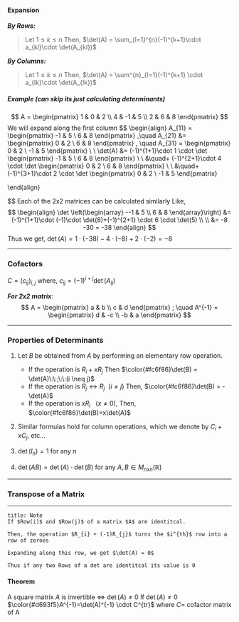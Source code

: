 #### Expansion

***By Rows:***
> Let $1 \leq k \leq n$ 
> Then, 
> 	$\det(A) = \sum_{l=1}^{n}(-1)^{k+1}\cdot a_{kl}\cdot \det(A_{kl})$

***By Columns:***
> Let $1 \leq k \leq n$
> Then, 
> 	$\det(A) = \sum^{n}_{l=1}(-1)^{k+1} \cdot a_{lk}\cdot \det(A_{lk})$

##### Example (can skip its just calculating determinants)
$$
A = \begin{pmatrix}
1 & 0 & 2 \\
4 & -1 & 5 \\
2 & 6 & 8
\end{pmatrix}
$$
We will expand along the first column
$$
\begin{align}
A_{11} = \begin{pmatrix}
-1 & 5 \\
6 & 8
\end{pmatrix}
,\quad A_{21} &= \begin{pmatrix}
0 & 2 \\
6 & 8
\end{pmatrix}
, \quad A_{31} = \begin{pmatrix}
0 & 2 \\
-1 & 5
\end{pmatrix} \\ \\
\det(A) &= (-1)^{1+1}\cdot 1 \cdot \det \begin{pmatrix}
-1 & 5 \\
6 & 8
\end{pmatrix} \\ \\
&\quad+ (-1)^{2+1}\cdot 4 \cdot \det \begin{pmatrix}
0 & 2 \\
6 & 8
\end{pmatrix} \\  \\
&\quad+ (-1)^{3+1}\cdot 2 \cdot \det \begin{pmatrix}
0 & 2 \\
-1 & 5
\end{pmatrix}


\end{align}


$$
Each of the $2$x$2$ matrices can be calculated similarly
Like,
$$
\begin{align}
\det \left(\begin{array}
--1 & 5 \\
6 & 8
\end{array}\right) &= 
(-1)^{1+1}\cdot (-1)\cdot \det(8)+(-1)^{2+1} \cdot 6 \cdot \det(5) \\ \\
&= -8 -30 = -38
\end{align}
$$
Thus we get,
	$\det(A)=1\cdot(-38)-4\cdot(-8)+2\cdot(-2) = -8$

---
### Cofactors

$C = (c_{ij})_{i,j}$
where,
	$c_{ij}=(-1)^{i+j}\det(A_{ij})$

***For 2x2 matrix***:
$$
A = \begin{pmatrix}
a & b \\
c & d
\end{pmatrix} ; \quad
A^{-1} = \begin{pmatrix}
d & -c \\
-b & a
\end{pmatrix}
$$

---
### Properties of Determinants

1. Let $B$ be obtained from $A$ by performing an elementary row operation.
   - If the operation is $R_{i}+xR_{j}$
     Then $\color{#fc6f86}\det(B) = \det(A)\:\:;\:\:(i \neq j)$
   - If the operation is $R_{j} \leftrightarrow R_{j} \:\:(i \neq j)$
     Then, $\color{#fc6f86}\det(B) = -\det(A)$
   - If the operation is $xR_{i}\:\:\:(x \neq 0)$, 
     Then, $\color{#fc6f86}\det(B)=x\det(A)$

2. Similar formulas hold for column operations, which we denote by $C_{i}+xC_{j}$, etc...
   
3. $\det(I_{n})=1$  for any $n$

4. $\det(AB)=\det(A) \cdot \det(B)$   for any $A,B \in M_{n\text{x}n}(\mathbb{R})$ 

---

### Transpose of a Matrix

---

```ad-note
title: Note
If $Row(i)$ and $Row(j)$ of a matrix $A$ are identitcal.

Then, the operation $R_{i} + (-1)R_{j}$ turns the $i^{th}$ row into a row of zeroes

Expanding along this row, we get $\det(A) = 0$

Thus if any two Rows of a det are identitcal its value is 0
```


#### Theorem
A square matrix $A$ is invertible $\iff$ $\det(A) \neq 0$
If $\det(A) \neq 0$
	$\color{#d693f5}A^{-1}=\det(A)^{-1} \cdot C^{tr}$
where $C =$ cofactor matrix of A
